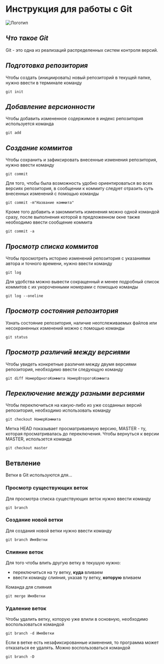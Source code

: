 # **Инструкция для работы с Git**

![Логотип](git2.jpg)

## *Что такое Git*

Git - это одна из реализаций распределенных систем контроля версий.

## *Подготовка репозитория*

Чтобы создать (инициировать) новый репозиторий в текущей папке, нужно ввести в терминале команду

    git init

## *Добавление версионности*

Чтобы добавить измененное содержимое в индекс репозитория используется команда

    git add

## *Создание коммитов*

Чтобы сохранить и зафиксировать внесенные изменения репозитория, нужно ввести команду 

    git commit

Для того, чтобы была возможность удобно ориентироваться во всех версиях репозитория, в сообщении к коммиту следует отразить суть внесенных изменений с помощью команды

    git commit -m"Название коммита"

Кроме того добавить и закоммитить изменения можно одной командой сразу, после выполнения которой в предложенном окне также необходимо ввести сообщение коммита

    git commit -a

## *Просмотр списка коммитов*

Чтобы просмотреть историю изменений репозитория с указаниями автора и точного времени, нужно ввести команду

    git log

Для удобства можно вывести сокращенный и менее подробный список коммитов с их укороченными номерами с помощью команды

    git log --oneline

## *Просмотр состояния репозитория*

Узнать состояние репозитория, наличие неотслеживаемых файлов или несохраненных изменений можно с помощью команды

    git status

## *Просмотр различий между версиями*

Чтобы увидеть конкретные различия между двумя версиями репозитория, необходимо ввести следующую команду

    git diff НомерОдногоКоммита НомерВторогоКоммита

## *Переключение между разными версиями*

Чтобы переключиться на какую-либо из уже созданных версий репозитория, необходимо использовать команду

    git checkout НомерКоммита

Метка HEAD показывает просматриваемую версию, MASTER - ту, которая просматривалась до переключения. Чтобы вернуться к версии MASTER, использется команда

    git checkout master

## Ветвление

Ветки в Git используются для...

### Просмотр существующих веток

Для просмотра списка существующих веток нужно ввести команду

    git branch

### Создание новой ветки

Для создания новой ветки нужно ввести команду

    git branch ИмяВетки

### Слияние веток

Для того чтобы влить другую ветку в текушую нужно:
- переключиться на ту ветку, **куда** вливаем
- ввести команду слияния, указав ту ветку, **которую** вливаем

Команда для слияния

    git merge ИмяВетки

### Удаление веток

Чтобы удалить ветку, которую уже влили в основную, необходимо воспользоваться командой

    git branch -d ИмяВетки

Если в ветке есть незафиксированные изменения, то программа может отказаться ее удалять. Можно воспользоваться командой

    git branch -D